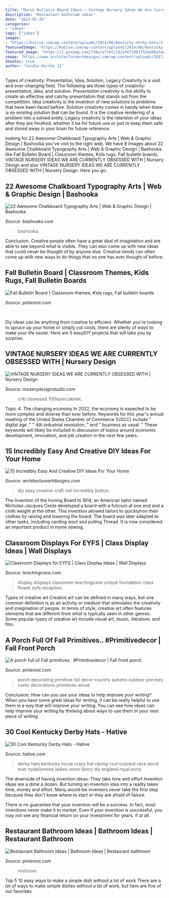 ```yaml
---
title: "March Bulletin Board Ideas : Vintage Nursery Ideas We Are Currently Obsessed With"
description: "Restaurant bathroom ideas"
date: "2023-01-26"
categories:
- "ideas"
tags: ["ideas"]
images:
- "https://hative.com/wp-content/uploads/2014/06/kentucky-derby-hats/5-kentucky-derby-hats.jpg"
featuredImage: "https://hative.com/wp-content/uploads/2014/06/kentucky-derby-hats/5-kentucky-derby-hats.jpg"
featured_image: "https://i.pinimg.com/736x/af/6f/19/af6f1983752ed4be3a0fc0ef222f1ec8.jpg"
image: "https://www.architectureartdesigns.com/wp-content/uploads/2017/01/15-Incredibly-Easy-And-Creative-DIY-Ideas-For-Your-Home-9.jpg"
ShowToc: true
author: "Cordie Hirthe II"
---
```



Types of creativity: Presentation, Idea, Solution, Legacy
Creativity is a vast and ever-changing field. The following are three types of creativity: presentation, idea, and solution. Presentation creativity is the ability to create an effective and catchy presentation that stands out from the competition. Idea creativity is the invention of new solutions to problems that have been faced before. Solution creativity comes in handy when there is no existing solution that can be found. It is the creative rendering of a problem into a solved entity. Legacy creativity is the retention of your ideas after they are finished, whether it be for future use or just to keep them safe and stored away in your brain for future reference.

	

		
looking for 22 Awesome Chalkboard Typography Arts | Web &amp; Graphic Design | Bashooka you've visit to the right web. We have 8 Images about 22 Awesome Chalkboard Typography Arts | Web &amp; Graphic Design | Bashooka like Fall Bulletin Board | Classroom themes, Kids rugs, Fall bulletin boards, VINTAGE NURSERY IDEAS WE ARE CURRENTLY OBSESSED WITH | Nursery Design and also VINTAGE NURSERY IDEAS WE ARE CURRENTLY OBSESSED WITH | Nursery Design. Here you go:
		
    
## 22 Awesome Chalkboard Typography Arts | Web &amp; Graphic Design | Bashooka

<img loading=lazy src="https://bashooka.com/wp-content/uploads/2013/04/chalkboard-typo-21.jpg" onerror="this.onerror=null;this.src='https://tse3.mm.bing.net/th?id=OIP.E3R9ynWJxgVA3kECklxS7wHaLF&amp;pid=15.1';" alt="22 Awesome Chalkboard Typography Arts | Web &amp; Graphic Design | Bashooka">

_Source: bashooka.com_

>bashooka. 

	

Conclusion.
Creative people often have a great deal of imagination and are able to see beyond what is visible. They can also come up with new ideas that could never be thought of by anyone else. Creative minds can often come up with new ways to do things that no one has ever thought of before.

    
## Fall Bulletin Board | Classroom Themes, Kids Rugs, Fall Bulletin Boards

<img loading=lazy src="https://i.pinimg.com/736x/af/6f/19/af6f1983752ed4be3a0fc0ef222f1ec8.jpg" onerror="this.onerror=null;this.src='https://tse4.mm.bing.net/th?id=OIP.o1gTxeQBWR_qrISQzmIONgHaJ3&amp;pid=15.1';" alt="Fall Bulletin Board | Classroom themes, Kids rugs, Fall bulletin boards">

_Source: pinterest.com_

>. 

	

Diy ideas can be anything from creative to efficient. Whether you're looking to spruce up your home or simply cut costs, there are plenty of ways to make your life easier. Here are 5 easyDIY projects that will take you by surprise.

    
## VINTAGE NURSERY IDEAS WE ARE CURRENTLY OBSESSED WITH | Nursery Design

<img loading=lazy src="https://www.nurserydesignstudio.com/wp-content/uploads/2020/03/VINTAGE-NURSERY-IDEAS-2.png" onerror="this.onerror=null;this.src='https://tse1.mm.bing.net/th?id=OIP.HmWi9PBZLXHbGq9zKROLkgHaLH&amp;pid=15.1';" alt="VINTAGE NURSERY IDEAS WE ARE CURRENTLY OBSESSED WITH | Nursery Design">

_Source: nurserydesignstudio.com_

>crib obsessed 100layercakelet. 

	

Topic 4: The changing economy
In 2022, the economy is expected to be more complex and diverse than ever before. Keywords for this year's annual meeting of the United States Chamber of Commerce (USCC) include " digital age ," " 4th industrial revolution ," and " business as usual ." 
These keywords will likely be included in discussion of topics around economic development, innovation, and job creation in the next few years.

    
## 15 Incredibly Easy And Creative DIY Ideas For Your Home

<img loading=lazy src="https://www.architectureartdesigns.com/wp-content/uploads/2017/01/15-Incredibly-Easy-And-Creative-DIY-Ideas-For-Your-Home-9.jpg" onerror="this.onerror=null;this.src='https://tse3.mm.bing.net/th?id=OIP.g8s5w1AeovSygexchRDLXgHaK0&amp;pid=15.1';" alt="15 Incredibly Easy And Creative DIY Ideas For Your Home">

_Source: architectureartdesigns.com_

>diy easy creative craft owl incredibly button. 

	

The Invention of the Ironing Board
In 1814, an American tailor named Nicholas-Jacques Conte developed a board with a fulcrum at one end and a cloth weight at the other. This invention allowed tailors to quicklyIron their clothes by raising and lowering the board. The board was later adapted to other tasks, including carding wool and pulling Thread. It is now considered an important product in home sewing.

    
## Classroom Displays For EYFS | Class Display Ideas | Wall Displays

<img loading=lazy src="https://www.teachingcave.com/wp-content/uploads/2013/10/display-flower-hands.jpg" onerror="this.onerror=null;this.src='https://tse1.mm.bing.net/th?id=OIP.Q950TOtmcxuNeKsCAD9lsgHaNJ&amp;pid=15.1';" alt="Classroom Displays for EYFS | Class Display Ideas | Wall Displays">

_Source: teachingcave.com_

>display displays classroom teachingcave unique foundation class flower eyfs reception. 

	

Types of creative art
Creative art can be defined in many ways, but one common definition is as an activity or medium that stimulates the creativity and imagination of people. In terms of style, creative art often features elements that are different from what is typically seen in other genres. Some popular types of creative art include visual art, music, literature, and film.

    
## A Porch Full Of Fall Primitives.. #Primitivedecor | Fall Front Porch

<img loading=lazy src="https://i.pinimg.com/736x/39/1d/51/391d517006cad3d2591e97d6f5ce56c7.jpg" onerror="this.onerror=null;this.src='https://tse2.mm.bing.net/th?id=OIP.rKWemyM6I7UtbjeDGDpbogHaJ4&amp;pid=15.1';" alt="A porch full of Fall primitives.. #Primitivedecor | Fall front porch">

_Source: pinterest.com_

>porch decorating primitive fall decor country autumn outdoor porches rustic decorations primitives wood. 

	

Conclusion: How can you use your ideas to help improve your writing?
When you have some great ideas for writing, it can be really helpful to use them in a way that will improve your writing. You can see how ideas can help improve your writing by thinking about ways to use them in your next piece of writing.

    
## 30 Cool Kentucky Derby Hats - Hative

<img loading=lazy src="https://hative.com/wp-content/uploads/2014/06/kentucky-derby-hats/5-kentucky-derby-hats.jpg" onerror="this.onerror=null;this.src='https://tse1.mm.bing.net/th?id=OIP.coIRTcfmXeOecTcaHGnGDgHaLH&amp;pid=15.1';" alt="30 Cool Kentucky Derby Hats - Hative">

_Source: hative.com_

>derby hats kentucky horse crazy hat racing cool craziest race ascot ever nydailynews ladies races fancy diy england royal pony. 

	

The downside of having invention ideas: They take time and effort
Invention ideas are a dime a dozen. But turning an invention idea into a reality takes time, money and effort.
Many would-be inventors never take the first step because they don't know where to start or they are afraid of failure.

There is no guarantee that your invention will be a success. In fact, most inventions never make it to market. Even if your invention is successful, you may not see any financial return on your investment for years, if at all.

    
## Restaurant Bathroom Ideas | Bathroom Ideas | Restaurant Bathroom

<img loading=lazy src="https://i.pinimg.com/736x/77/55/91/7755910a76582fb76fd70ca9d0a27be5.jpg" onerror="this.onerror=null;this.src='https://tse4.mm.bing.net/th?id=OIP.niYMH7tSeSjiSqLtPM3S1wHaK4&amp;pid=15.1';" alt="Restaurant Bathroom Ideas | Bathroom Ideas | Restaurant bathroom">

_Source: pinterest.com_

>restroom. 

	

Top 5 10 easy ways to make a simple dish without a lot of work
There are a lot of ways to make simple dishes without a lot of work, but here are five of our favorites.

